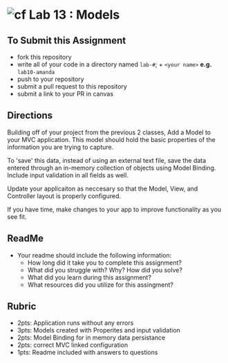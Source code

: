 ![cf](http://i.imgur.com/7v5ASc8.png) Lab 13 : Models
=====================================

## To Submit this Assignment
- fork this repository
- write all of your code in a directory named `lab-#`; + `<your name>` **e.g.** `lab10-amanda`
- push to your repository
- submit a pull request to this repository
- submit a link to your PR in canvas

## Directions
Building off of your project from the previous 2 classes, Add a Model to your MVC application.
This model should hold the basic properties of the information you are trying to capture.

To 'save' this data, instead of using an external text file, save the data entered through an
in-memory collection of objects using Model Binding. Include input validation in all fields as well. 

Update your applicaiton as neccesary so that the Model, View, and Controller layout 
is properly configured.

If you have time, make changes to your app to improve functionality as you see fit.

## ReadMe
- Your readme should include the following information:
	- How long did it take you to complete this assignment?
	- What did you struggle with? Why? How did you solve?
	- What did you learn during this assignment?
    - What resources did you utilize for this assingment?

## Rubric
- 2pts: Application runs without any errors
- 3pts: Models created with Properites and input validation
- 2pts: Model Binding for in memory data persistance
- 2pts: correct MVC linked configuration
- 1pts: Readme included with answers to questions